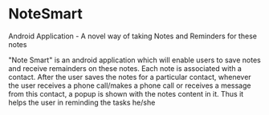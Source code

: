# NoteSmart
Android Application - A novel way of taking Notes and Reminders for these notes

"Note Smart" is an android application which will enable users to save notes and receive remainders on these notes.
Each note is associated with a contact.
After the user saves the notes for a particular contact, whenever the user receives a phone call/makes a phone call or receives a message from this contact, a popup is shown with the notes content in it.
Thus it helps the user in reminding the tasks he/she
